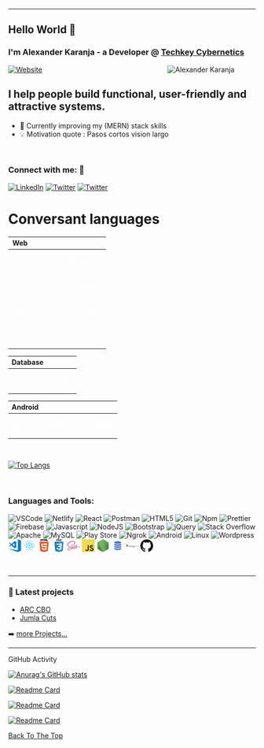 <hr id="start"/>

## Hello World 👋

### I'm Alexander Karanja - a Developer @ [Techkey Cybernetics](https://techkey.co.ke/)

<img align="right" style="height:auto;" alt="Alexander Karanja" width="180" class="avatar avatar-user width-full border color-bg-primary" src="https://avatars.githubusercontent.com/u/60213771 ">

[![Website](https://techkey.co.ke/Techkey_modules/media/whiteLogo.png)](https://techkey.co.ke/)

## I help people build functional, user-friendly and attractive systems.

- 🔭 Currently improving my (MERN) stack skills
- 💡 Motivation quote : Pasos cortos vision largo

<br/>

### Connect with me: 💬

<p>
  <a href="https://www.linkedin.com/in/alexander-karanja-ceo-techkey" target="_blank"><img width="22px" alt="LinkedIn" src="https://cdn.jsdelivr.net/npm/simple-icons@v3/icons/linkedin.svg" /></a>
 <a href="https://www.instagram.com/techkey_cybernetics/" target="_blank"><img width="22px" alt="Twitter" src="https://cdn.jsdelivr.net/npm/simple-icons@v3/icons/instagram.svg" /></a>
  <a href="https://twitter.com/Techkey_co" target="_blank"><img  width="22px" alt="Twitter" src="https://cdn.jsdelivr.net/npm/simple-icons@v3/icons/twitter.svg" /></a>

## </p>

# Conversant languages

| Web                              |                                     |                                       |
| -------------------------------- | ----------------------------------- | ------------------------------------: |
| <p  style="color:white">Html</p> | <p style="color:white">Css</p>      | <p style="color:white">JavaScript</p> |
| <p style="color:white">Scss</p>  | <p style="color:white">Query</p>    |  <p style="color:white">bootstrap</p> |
| <p style="color:white">react</p> | <p style="color:white">Three.js</p> |    <p style="color:white">Node js</p> |
| <p style="color:white">php</p>   |                                     |                                       |

| Database                       |                                  |
| ------------------------------ | -------------------------------- |
| <p style="color:white">Sql</p> | <p style="color:white">Mongo</p> |

| Android                         |                                    |                                         |
| ------------------------------- | ---------------------------------- | --------------------------------------: |
| <p style="color:white">Java</p> | <p style="color:white">Flutter</p> | <p style="color:white">React Native</p> |

<br/>

[![Top Langs](https://github-readme-stats.vercel.app/api/top-langs/?username=aknjoroge&layout=compact)](https://github.com/aknjoroge)

<br />

### Languages and Tools:

<p>
  <img alt="VSCode" src="https://img.shields.io/badge/-Visual_Studio_Code-0078D4?style=flat-square&logo=visual%20studio%20code&logoColor=white" />
  <img alt="Netlify" src="https://img.shields.io/badge/-Netlify-00C7B7?style=flat-square&logo=netlify&logoColor=white" />
  <img alt="React" src="https://img.shields.io/badge/-React-45b8d8?style=flat-square&logo=react&logoColor=white" />
  <img alt="Postman" src="https://img.shields.io/badge/-Postman-FF6C37?style=flat-square&logo=postman&logoColor=white" />
  <img alt="HTML5" src="https://img.shields.io/badge/-HTML5-E34F26?style=flat-square&logo=html5&logoColor=white" />
  <img alt="Git" src="https://img.shields.io/badge/-Git-F05032?style=flat-square&logo=git&logoColor=white" />
  <img alt="Npm" src="https://img.shields.io/badge/-NPM-CB3837?style=flat-square&logo=npm&logoColor=white" />

  <img alt="Prettier" src="https://img.shields.io/badge/-Prettier-F7B93E?style=flat-square&logo=prettier&logoColor=white" />
  <img alt="Firebase" src="https://img.shields.io/badge/-Firebase-ffca28?style=flat-square&logo=firebase&logoColor=white" />
  <img alt="Javascript" src="https://img.shields.io/badge/-JavaScript-F7DF1E?style=flat-square&logo=javascript&logoColor=black" />
  
  <img alt="NodeJS" src="https://img.shields.io/badge/node.js-%2343853D.svg?style=flat-square&logo=node-dot-js&logoColor=white"/>
  <img alt="Bootstrap" src="https://img.shields.io/badge/bootstrap-%23563D7C.svg?style=flat-square&logo=bootstrap&logoColor=white"/>
  <img alt="jQuery" src="https://img.shields.io/badge/jquery-%230769AD.svg?style=flat-square&logo=jquery&logoColor=white"/>
  
  <img alt="Stack Overflow" src="https://img.shields.io/badge/-Stackoverflow-FE7A16?style=flat-square&logo=stack-overflow&logoColor=white"/>
  <img alt="Apache" src="https://img.shields.io/badge/apache-%23D42029.svg?style=flat-square&logo=apache&logoColor=white"/>
 <img alt="MySQL" src="https://img.shields.io/badge/mysql-%2300f.svg?style=flat-square&logo=mysql&logoColor=white"/>
 <img alt="Play Store" src="https://img.shields.io/badge/Google_Play-414141?style=flat-square&logo=google-play&logoColor=white" />
 <img alt="Ngrok" width="45px" src="https://images.squarespace-cdn.com/content/v1/56ce0fe220c6473581b89ca2/1542754668321-EWLHF00NU906DCT85D6S/ngrok+%281%29.png?format=1000w" />
 <img alt="Android" src="https://img.shields.io/badge/Android-3DDC84?style=flat-square&logo=android&logoColor=white" />
 <img alt="Linux" src="https://img.shields.io/badge/Linux-FCC624?style=flat-square&logo=linux&logoColor=black">
 <img alt="Wordpress" width="25px" src="https://encrypted-tbn0.gstatic.com/images?q=tbn:ANd9GcRbnDNVML90YTJAFmMqNLvoBV3SawvFpWrTuUixHJWyjwNRq7Ne4IutjMVVkPU_ENMtfDs&usqp=CAU">

 <img alt="Vs Code" width="26px" src="https://raw.githubusercontent.com/github/explore/80688e429a7d4ef2fca1e82350fe8e3517d3494d/topics/visual-studio-code/visual-studio-code.png"/>

 <img alt="React" width="26px" src="https://raw.githubusercontent.com/github/explore/80688e429a7d4ef2fca1e82350fe8e3517d3494d/topics/react/react.png"/>
 <img alt="html" width="26px" src="https://raw.githubusercontent.com/github/explore/80688e429a7d4ef2fca1e82350fe8e3517d3494d/topics/html/html.png"/>
 <img alt="Css" width="26px" src="https://raw.githubusercontent.com/github/explore/80688e429a7d4ef2fca1e82350fe8e3517d3494d/topics/css/css.png"/>
 <img alt="Scss" width="26px" src="https://raw.githubusercontent.com/github/explore/80688e429a7d4ef2fca1e82350fe8e3517d3494d/topics/sass/sass.png"/>
 <img alt="JavaScript" width="26px" src="https://raw.githubusercontent.com/github/explore/80688e429a7d4ef2fca1e82350fe8e3517d3494d/topics/javascript/javascript.png"/>
 <img alt="Node js" width="26px" src="https://raw.githubusercontent.com/github/explore/80688e429a7d4ef2fca1e82350fe8e3517d3494d/topics/nodejs/nodejs.png"/>
 <img alt="Sql" width="26px" src="https://raw.githubusercontent.com/github/explore/80688e429a7d4ef2fca1e82350fe8e3517d3494d/topics/sql/sql.png"/>
 <img alt="Mongo db" width="26px" src="https://raw.githubusercontent.com/github/explore/80688e429a7d4ef2fca1e82350fe8e3517d3494d/topics/mongodb/mongodb.png"/>
 <img alt="Terminal" width="26px" src="https://raw.githubusercontent.com/github/explore/78df643247d429f6cc873026c0622819ad797942/topics/github/github.png">
 <img alt="" width="26px" src=""/>

</p>
 
 
<br />

---

### 🚧 Latest projects

- [ARC CBO](http://arc.or.ke/)
- [Jumla Cuts](https://jumlacuts.co.ke/)

➡️ [more Projects...](https://techkey.co.ke)

---

<summary>GitHub Activity</summary>
<!--dark, radical, merko, gruvbox, tokyonight, onedark, cobalt, synthwave, highcontrast, dracula-->

[![Anurag's GitHub stats](https://github-readme-stats.vercel.app/api?username=aknjoroge&count_private=true&show_icons=true&theme=tokyonight)](https://github.com/aknjoroge)

[![Readme Card](https://github-readme-stats.vercel.app/api/pin/?username=aknjoroge&repo=EcommerceApp&theme=cobalt)](https://github.com/aknjoroge)

[![Readme Card](https://github-readme-stats.vercel.app/api/pin/?username=aknjoroge&repo=visual-basic&theme=synthwave)](https://github.com/aknjoroge)

[![Readme Card](https://github-readme-stats.vercel.app/api/pin/?username=aknjoroge&repo=interactive_new_web&theme=dracula)](https://github.com/aknjoroge)

[website]: https://techkey.co.ke

[Back To The Top](#start)
